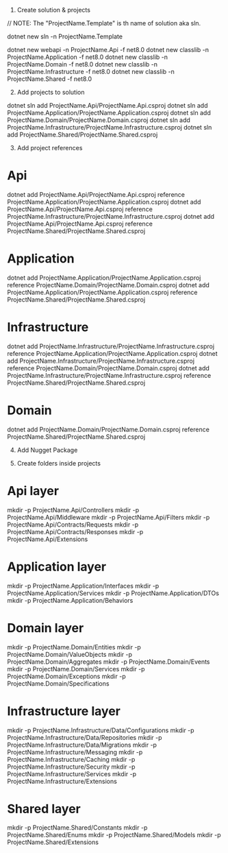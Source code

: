 1. Create solution & projects

// NOTE: The "ProjectName.Template" is th name of solution aka sln.

dotnet new sln -n ProjectName.Template

dotnet new webapi -n ProjectName.Api -f net8.0
dotnet new classlib -n ProjectName.Application -f net8.0
dotnet new classlib -n ProjectName.Domain -f net8.0
dotnet new classlib -n ProjectName.Infrastructure -f net8.0
dotnet new classlib -n ProjectName.Shared -f net8.0

2. Add projects to solution

dotnet sln add ProjectName.Api/ProjectName.Api.csproj
dotnet sln add ProjectName.Application/ProjectName.Application.csproj
dotnet sln add ProjectName.Domain/ProjectName.Domain.csproj
dotnet sln add ProjectName.Infrastructure/ProjectName.Infrastructure.csproj
dotnet sln add ProjectName.Shared/ProjectName.Shared.csproj

3. Add project references

# Api
dotnet add ProjectName.Api/ProjectName.Api.csproj reference ProjectName.Application/ProjectName.Application.csproj
dotnet add ProjectName.Api/ProjectName.Api.csproj reference ProjectName.Infrastructure/ProjectName.Infrastructure.csproj
dotnet add ProjectName.Api/ProjectName.Api.csproj reference ProjectName.Shared/ProjectName.Shared.csproj

# Application
dotnet add ProjectName.Application/ProjectName.Application.csproj reference ProjectName.Domain/ProjectName.Domain.csproj
dotnet add ProjectName.Application/ProjectName.Application.csproj reference ProjectName.Shared/ProjectName.Shared.csproj

# Infrastructure
dotnet add ProjectName.Infrastructure/ProjectName.Infrastructure.csproj reference ProjectName.Application/ProjectName.Application.csproj
dotnet add ProjectName.Infrastructure/ProjectName.Infrastructure.csproj reference ProjectName.Domain/ProjectName.Domain.csproj
dotnet add ProjectName.Infrastructure/ProjectName.Infrastructure.csproj reference ProjectName.Shared/ProjectName.Shared.csproj

# Domain
dotnet add ProjectName.Domain/ProjectName.Domain.csproj reference ProjectName.Shared/ProjectName.Shared.csproj

4. Add Nugget Package

5. Create folders inside projects

# Api layer
mkdir -p ProjectName.Api/Controllers
mkdir -p ProjectName.Api/Middleware
mkdir -p ProjectName.Api/Filters
mkdir -p ProjectName.Api/Contracts/Requests
mkdir -p ProjectName.Api/Contracts/Responses
mkdir -p ProjectName.Api/Extensions


# Application layer
mkdir -p ProjectName.Application/Interfaces
mkdir -p ProjectName.Application/Services
mkdir -p ProjectName.Application/DTOs
mkdir -p ProjectName.Application/Behaviors


# Domain layer
mkdir -p ProjectName.Domain/Entities
mkdir -p ProjectName.Domain/ValueObjects
mkdir -p ProjectName.Domain/Aggregates
mkdir -p ProjectName.Domain/Events
mkdir -p ProjectName.Domain/Services
mkdir -p ProjectName.Domain/Exceptions
mkdir -p ProjectName.Domain/Specifications


# Infrastructure layer
mkdir -p ProjectName.Infrastructure/Data/Configurations
mkdir -p ProjectName.Infrastructure/Data/Repositories
mkdir -p ProjectName.Infrastructure/Data/Migrations
mkdir -p ProjectName.Infrastructure/Messaging
mkdir -p ProjectName.Infrastructure/Caching
mkdir -p ProjectName.Infrastructure/Security
mkdir -p ProjectName.Infrastructure/Services
mkdir -p ProjectName.Infrastructure/Extensions


# Shared layer
mkdir -p ProjectName.Shared/Constants
mkdir -p ProjectName.Shared/Enums
mkdir -p ProjectName.Shared/Models
mkdir -p ProjectName.Shared/Extensions
